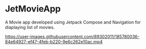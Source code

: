 # JetMovieApp
A Movie app developed using Jetpack Compose and Navigation for diaplaying list of movies.


https://user-images.githubusercontent.com/89302011/185780036-84e64927-ef47-4feb-b220-9e6c262e10ac.mp4

